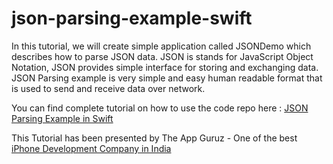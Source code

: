 json-parsing-example-swift
==========================

In this tutorial, we will create simple application called JSONDemo which describes how to parse JSON data. JSON is stands for JavaScript Object Notation, JSON provides simple interface for storing and exchanging data. JSON Parsing example is very simple and easy human readable format that is used to send and receive data over network.

You can find complete tutorial on how to use the code repo here : [JSON Parsing Example in Swift](http://www.theappguruz.com/tutorial/json-parsing-example-swift/)

This Tutorial has been presented by The App Guruz - One of the best [iPhone Development Company in India](http://www.theappguruz.com/iphone-app-development/)
